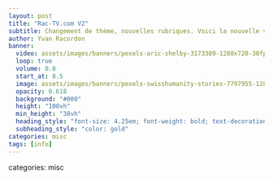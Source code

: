 ```yaml
---
layout: post
title: "Rac-TV.com V2"
subtitle: Changement de thème, nouvelles rubriques. Voici la nouvelle version du site
author: Yvan Racordon
banner:
  video: assets/images/banners/pexels-aric-shelby-3173309-1280x720-30fps.mp4
  loop: true
  volume: 0.8
  start_at: 8.5
  image: assets/images/banners/pexels-swisshumanity-stories-7797955-1280x720-30fps.mp4
  opacity: 0.618
  background: "#000"
  height: "100vh"
  min_height: "38vh"
  heading_style: "font-size: 4.25em; font-weight: bold; text-decoration: underline"
  subheading_style: "color: gold"
categories: misc
tags: [info]
---
```





categories: misc
